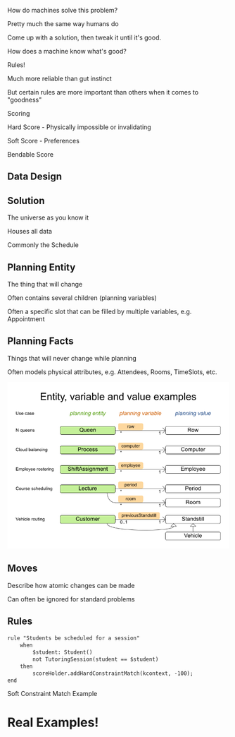 How do machines solve this problem?


Pretty much the same way humans do

Come up with a solution, then tweak it until it's good.


How does a machine know what's good?


Rules!

Much more reliable than gut instinct

But certain rules are more important than others when it comes to "goodness"


Scoring

Hard Score - Physically impossible or invalidating

Soft Score - Preferences

Bendable Score


## Data Design


## Solution

The universe as you know it

Houses all data

Commonly the Schedule


## Planning Entity

The thing that will change

Often contains several children (planning variables)

Often a specific slot that can be filled by multiple variables, e.g. Appointment


## Planning Facts

Things that will never change while planning

Often models physical attributes, e.g. Attendees, Rooms, TimeSlots, etc.


![Examples](images/planning_examples.png)


## Moves

Describe how atomic changes can be made

Can often be ignored for standard problems


## Rules

```drools
rule "Students be scheduled for a session"
    when
        $student: Student()
        not TutoringSession(student == $student)
    then
        scoreHolder.addHardConstraintMatch(kcontext, -100);
end
```


Soft Constraint Match Example


# Real Examples!